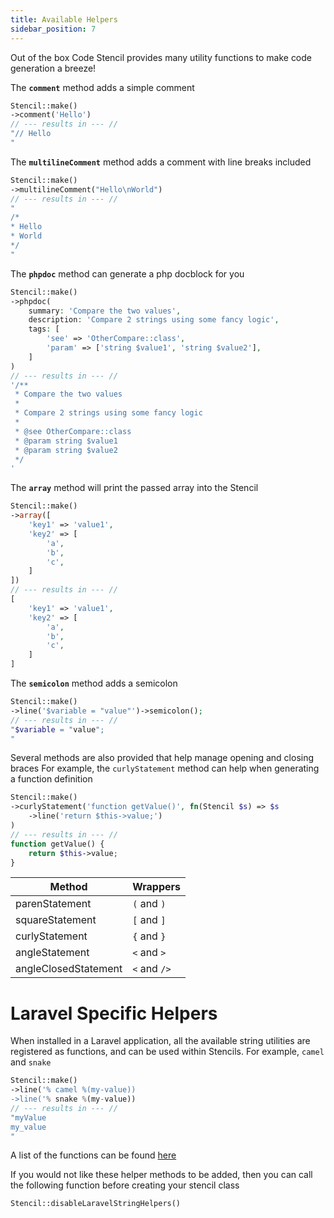 ```yaml
---
title: Available Helpers
sidebar_position: 7
---
```


Out of the box Code Stencil provides many utility functions to make code generation a breeze!

<FeatureHeader anchor="comment">
The <strong><code>comment</code></strong> method adds a simple comment
</FeatureHeader>

```php
Stencil::make()
->comment('Hello')
// --- results in --- // 
"// Hello
"
```

<FeatureHeader anchor="multilineComment">
The <strong><code>multilineComment</code></strong> method adds a comment with line breaks included
</FeatureHeader>

```php
Stencil::make()
->multilineComment("Hello\nWorld")
// --- results in --- // 
"
/*
* Hello
* World
*/
"
```

<FeatureHeader anchor="phpdoc">
The <strong><code>phpdoc</code></strong> method can generate a php docblock for you
</FeatureHeader>

```php
Stencil::make()
->phpdoc(
    summary: 'Compare the two values',
    description: 'Compare 2 strings using some fancy logic',
    tags: [
        'see' => 'OtherCompare::class',
        'param' => ['string $value1', 'string $value2'],
    ]
)
// --- results in --- // 
'/**
 * Compare the two values
 *
 * Compare 2 strings using some fancy logic
 *
 * @see OtherCompare::class
 * @param string $value1
 * @param string $value2
 */
'
```

<FeatureHeader anchor="array">
The <strong><code>array</code></strong> method will print the passed array into the Stencil
</FeatureHeader>

```php
Stencil::make()
->array([
    'key1' => 'value1',
    'key2' => [
        'a',
        'b',
        'c',
    ]
])
// --- results in --- // 
[
    'key1' => 'value1',
    'key2' => [
        'a',
        'b',
        'c',
    ]
]
```


<FeatureHeader anchor="semicolon">
The <strong><code>semicolon</code></strong> method adds a semicolon
</FeatureHeader>

```php
Stencil::make()
->line('$variable = "value"')->semicolon();
// --- results in --- // 
"$variable = "value"; 
"
```

Several methods are also provided that help manage opening and closing braces
For example, the `curlyStatement` method can help when generating a function definition

```php
Stencil::make()
->curlyStatement('function getValue()', fn(Stencil $s) => $s
    ->line('return $this->value;')
)
// --- results in --- //
function getValue() {
    return $this->value;
}
```

| Method               | Wrappers     |
|----------------------|--------------|
| parenStatement       | `(` and `)`  |
| squareStatement      | `[` and `]`  |
| curlyStatement       | `{` and `}`  |
| angleStatement       | `<` and `>`  |
| angleClosedStatement | `<` and `/>` |


# Laravel Specific Helpers

When installed in a Laravel application, all the available string utilities are registered as functions, and can be used within Stencils.
For example, `camel` and `snake`
```php
Stencil::make()
->line('% camel %(my-value))
->line('% snake %(my-value))
// --- results in --- //
"myValue
my_value
"
```

A list of the functions can be found [here](https://laravel.com/api/10.x/Illuminate/Support/Stringable.html)

If you would not like these helper methods to be added, then you can call the following function before creating your stencil class 
```php
Stencil::disableLaravelStringHelpers()
```
